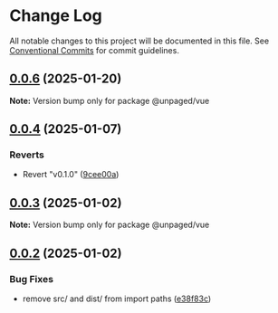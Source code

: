# Change Log

All notable changes to this project will be documented in this file.
See [Conventional Commits](https://conventionalcommits.org) for commit guidelines.

## [0.0.6](https://github.com/Myshkouski/unpaged/compare/v0.0.5...v0.0.6) (2025-01-20)

**Note:** Version bump only for package @unpaged/vue





## [0.0.4](https://github.com/Myshkouski/unpaged/compare/v0.1.0...v0.0.4) (2025-01-07)


### Reverts

* Revert "v0.1.0" ([9cee00a](https://github.com/Myshkouski/unpaged/commit/9cee00ae90086e8be7b353d85e55cfdd91bdb706))





## [0.0.3](https://github.com/Myshkouski/unpaged/compare/v0.0.2...v0.0.3) (2025-01-02)

**Note:** Version bump only for package @unpaged/vue





## [0.0.2](https://github.com/Myshkouski/unpaged/compare/v0.0.1...v0.0.2) (2025-01-02)


### Bug Fixes

* remove src/ and dist/ from import paths ([e38f83c](https://github.com/Myshkouski/unpaged/commit/e38f83c5d01ce776b17c9ff48570e2b436f486d7))
